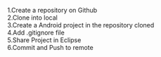 1.Create a repository on Github  
2.Clone into local  
3.Create a Android project in the repository cloned  
4.Add .gitignore file  
5.Share Project in Eclipse  
6.Commit and Push to remote  
